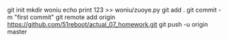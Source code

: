 


git init
mkdir woniu
echo  print 123 >> woniu/zuoye.py
git add .
git commit -m "first commit"
git remote add origin https://github.com/51reboot/actual_07_homework.git
git push -u origin master